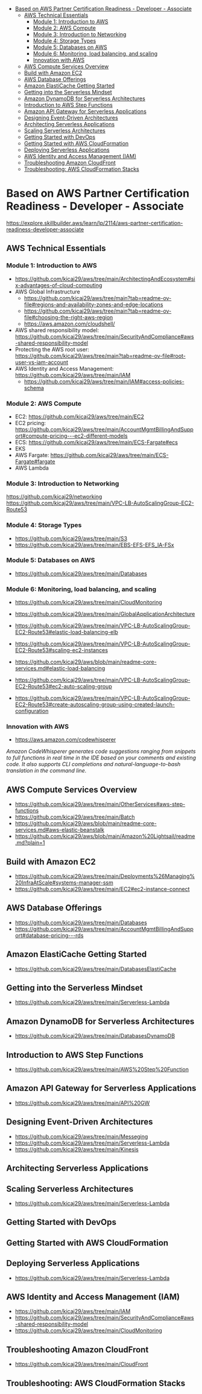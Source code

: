 - [Based on AWS Partner Certification Readiness - Developer - Associate](#based-on-aws-partner-certification-readiness---developer---associate)
  - [AWS Technical Essentials](#aws-technical-essentials)
    - [Module 1: Introduction to AWS](#module-1-introduction-to-aws)
    - [Module 2: AWS Compute](#module-2-aws-compute)
    - [Module 3: Introduction to Networking](#module-3-introduction-to-networking)
    - [Module 4: Storage Types](#module-4-storage-types)
    - [Module 5: Databases on AWS](#module-5-databases-on-aws)
    - [Module 6: Monitoring, load balancing, and scaling](#module-6-monitoring-load-balancing-and-scaling)
    - [Innovation with AWS](#innovation-with-aws)
  - [AWS Compute Services Overview](#aws-compute-services-overview)
  - [Build with Amazon EC2](#build-with-amazon-ec2)
  - [AWS Database Offerings](#aws-database-offerings)
  - [Amazon ElastiCache Getting Started](#amazon-elasticache-getting-started)
  - [Getting into the Serverless Mindset](#getting-into-the-serverless-mindset)
  - [Amazon DynamoDB for Serverless Architectures](#amazon-dynamodb-for-serverless-architectures)
  - [Introduction to AWS Step Functions](#introduction-to-aws-step-functions)
  - [Amazon API Gateway for Serverless Applications](#amazon-api-gateway-for-serverless-applications)
  - [Designing Event-Driven Architectures](#designing-event-driven-architectures)
  - [Architecting Serverless Applications](#architecting-serverless-applications)
  - [Scaling Serverless Architectures](#scaling-serverless-architectures)
  - [Getting Started with DevOps](#getting-started-with-devops)
  - [Getting Started with AWS CloudFormation](#getting-started-with-aws-cloudformation)
  - [Deploying Serverless Applications](#deploying-serverless-applications)
  - [AWS Identity and Access Management (IAM)](#aws-identity-and-access-management-iam)
  - [Troubleshooting Amazon CloudFront](#troubleshooting-amazon-cloudfront)
  - [Troubleshooting: AWS CloudFormation Stacks](#troubleshooting-aws-cloudformation-stacks)

# Based on AWS Partner Certification Readiness - Developer - Associate

https://explore.skillbuilder.aws/learn/lp/2114/aws-partner-certification-readiness-developer-associate

## AWS Technical Essentials

### Module 1: Introduction to AWS

* https://github.com/kicaj29/aws/tree/main/ArchitectingAndEcosystem#six-advantages-of-cloud-computing
* AWS Global Infrastructure
  * https://github.com/kicaj29/aws/tree/main?tab=readme-ov-file#regions-and-availability-zones-and-edge-locations
  * https://github.com/kicaj29/aws/tree/main?tab=readme-ov-file#choosing-the-right-aws-region
  * https://aws.amazon.com/cloudshell/
* AWS shared responsibility model: https://github.com/kicaj29/aws/tree/main/SecurityAndCompliance#aws-shared-responsibility-model
* Protecting the AWS root user: https://github.com/kicaj29/aws/tree/main?tab=readme-ov-file#root-user-vs-iam-account
* AWS Identity and Access Management: https://github.com/kicaj29/aws/tree/main/IAM
  * https://github.com/kicaj29/aws/tree/main/IAM#access-policies-schema

### Module 2: AWS Compute

* EC2: https://github.com/kicaj29/aws/tree/main/EC2
* EC2 pricing: https://github.com/kicaj29/aws/tree/main/AccountMgmtBillingAndSupport#compute-pricing---ec2-different-models
* ECS: https://github.com/kicaj29/aws/tree/main/ECS-Fargate#ecs
* EKS
* AWS Fargate: https://github.com/kicaj29/aws/tree/main/ECS-Fargate#fargate
* AWS Lambda

### Module 3: Introduction to Networking

https://github.com/kicaj29/networking   
https://github.com/kicaj29/aws/tree/main/VPC-LB-AutoScalingGroup-EC2-Route53

### Module 4: Storage Types

* https://github.com/kicaj29/aws/tree/main/S3   
* https://github.com/kicaj29/aws/tree/main/EBS-EFS-EFS_IA-FSx   

### Module 5: Databases on AWS

* https://github.com/kicaj29/aws/tree/main/Databases

### Module 6: Monitoring, load balancing, and scaling

* https://github.com/kicaj29/aws/tree/main/CloudMonitoring   

* https://github.com/kicaj29/aws/tree/main/GlobalApplicationArchitecture

* https://github.com/kicaj29/aws/tree/main/VPC-LB-AutoScalingGroup-EC2-Route53#elastic-load-balancing-elb
* https://github.com/kicaj29/aws/tree/main/VPC-LB-AutoScalingGroup-EC2-Route53#scaling-ec2-instances   
* https://github.com/kicaj29/aws/blob/main/readme-core-services.md#elastic-load-balancing   
  
* https://github.com/kicaj29/aws/tree/main/VPC-LB-AutoScalingGroup-EC2-Route53#ec2-auto-scaling-group
* https://github.com/kicaj29/aws/tree/main/VPC-LB-AutoScalingGroup-EC2-Route53#create-autoscaling-group-using-created-launch-configuration

### Innovation with AWS

* https://aws.amazon.com/codewhisperer

*Amazon CodeWhisperer generates code suggestions ranging from snippets to full functions in real time in the IDE based on your comments and existing code. It also supports CLI completions and natural-language-to-bash translation in the command line.*

## AWS Compute Services Overview

* https://github.com/kicaj29/aws/tree/main/OtherServices#aws-step-functions
* https://github.com/kicaj29/aws/tree/main/Batch
* https://github.com/kicaj29/aws/blob/main/readme-core-services.md#aws-elastic-beanstalk
* https://github.com/kicaj29/aws/blob/main/Amazon%20Lightsail/readme.md?plain=1

## Build with Amazon EC2

* https://github.com/kicaj29/aws/tree/main/Deployments%26Managing%20InfraAtScale#systems-manager-ssm
* https://github.com/kicaj29/aws/tree/main/EC2#ec2-instance-connect

## AWS Database Offerings

* https://github.com/kicaj29/aws/tree/main/Databases
* https://github.com/kicaj29/aws/tree/main/AccountMgmtBillingAndSupport#database-pricing---rds

## Amazon ElastiCache Getting Started

* https://github.com/kicaj29/aws/tree/main/DatabasesElastiCache

## Getting into the Serverless Mindset

* https://github.com/kicaj29/aws/tree/main/Serverless-Lambda

## Amazon DynamoDB for Serverless Architectures

* https://github.com/kicaj29/aws/tree/main/DatabasesDynamoDB

## Introduction to AWS Step Functions

* https://github.com/kicaj29/aws/tree/main/AWS%20Step%20Function

## Amazon API Gateway for Serverless Applications

* https://github.com/kicaj29/aws/tree/main/API%20GW

## Designing Event-Driven Architectures

* https://github.com/kicaj29/aws/tree/main/Messeging
* https://github.com/kicaj29/aws/tree/main/Serverless-Lambda
* https://github.com/kicaj29/aws/tree/main/Kinesis

## Architecting Serverless Applications

## Scaling Serverless Architectures

* https://github.com/kicaj29/aws/tree/main/Serverless-Lambda

## Getting Started with DevOps 

## Getting Started with AWS CloudFormation

## Deploying Serverless Applications

* https://github.com/kicaj29/aws/tree/main/Serverless-Lambda

## AWS Identity and Access Management (IAM)

* https://github.com/kicaj29/aws/tree/main/IAM
* https://github.com/kicaj29/aws/tree/main/SecurityAndCompliance#aws-shared-responsibility-model
* https://github.com/kicaj29/aws/tree/main/CloudMonitoring

## Troubleshooting Amazon CloudFront

* https://github.com/kicaj29/aws/tree/main/CloudFront

## Troubleshooting: AWS CloudFormation Stacks

